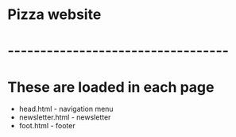 # Pizza website
# ----------------------------------

# These are loaded in each page

* head.html - navigation menu
* newsletter.html - newsletter
* foot.html - footer
